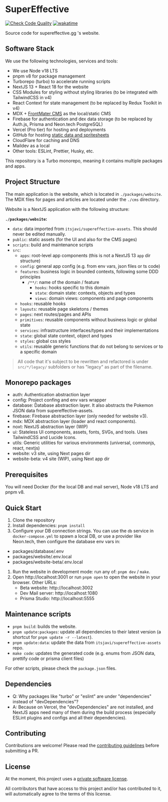 # SuperEffective

[![Check Code Quality](https://github.com/itsjavi/supereffective/actions/workflows/check-code-quality.yml/badge.svg)](https://github.com/itsjavi/supereffective/actions/workflows/check-code-quality.yml)
[![wakatime](https://wakatime.com/badge/github/itsjavi/supereffective.svg)](https://wakatime.com/badge/github/itsjavi/supereffective)

Source code for supereffective.gg 's website.

## Software Stack

We use the following technologies, services and tools:

- We use Node v18 LTS
- pnpm v8 for package management
- Turborepo (turbo) to accelerate running scripts
- NextJS 13 + React 18 for the website
- CSS Modules for styling without styling libraries (to be integrated with TailwindCSS in v4)
- React Context for state management (to be replaced by Redux Toolkit in v4)
- MDX + [FrontMater CMS](https://frontmatter.codes/) as the local/static CMS
- Firebase for authentication and dex data storage (to be replaced by Auth.js, Prisma and Neon.tech PostgreSQL)
- Vercel (Pro tier) for hosting and deployments
- GitHub for hosting [static data and spritesheets](https://github.com/itsjavi/supereffective-assets)
- CloudFlare for caching and DNS
- Maildev as a local
- Other tools: ESLint, Prettier, Husky, etc.

This repository is a Turbo monorepo, meaning it contains multiple packages and apps.

## Project Structure

The main application is the website, which is located in `./packages/website`.
The MDX files for pages and articles are located under the `./cms` directory.

Website is a NextJS application with the following structure:

**`./packages/website`:**

- `data`: data imported from `itsjavi/supereffective-assets`. This should never be edited manually.
- `public`: static assets (for the UI and also for the CMS pages)
- `scripts`: build and maintenance scripts
- `src`:
  - `apps`: root-level app components (this is not a NextJS 13 `app` dir structure)
  - `config`: general app config (e.g. from env vars, json files or ts code)
  - `features`: business logic in bounded contexts, following some DDD principles
    - `/**/`: name of the domain / feature
      - `hooks`: hooks specific to this domain
      - `state`: domain state: contexts, objects and types
      - `views`: domain views: components and page components
  - `hooks`: reusable hooks
  - `layouts`: reusable page skeletons / themes
  - `pages`: next routes/pages and APIs
  - `primitives`: reusable components without business logic or global state
  - `services`: infrastructure interfaces/types and their implementations
  - `state`: global state context, object and types
  - `styles`: global css styles
  - `utils`: reusable generic functions that do not belong to services or to a specific domain

> All code that it's subject to be rewritten and refactored is under `src/*/legacy/` subfolders or has
> "legacy" as part of the filename.

## Monorepo packages

- auth: Authentication abstraction layer
- config: Project confing and env vars wrapper
- database: Database abstraction layer. It also abstracts the Pokemon JSON data from supereffective-assets.
- firebase: Firebase abstraction layer (only needed for website v3).
- mdx: MDX abstraction layer (loader and react components).
- noxt: NextJS abstraction layer (WIP)
- ui: Stateless UI components, assets, fonts, SVGs, and tools. Uses TailwindCSS and Lucide Icons.
- utils: Generic utilities for various environments (universal, commonjs, react, nextjs)
- website: v3 site, using Next pages dir
- website-beta: v4 site (WIP), using Next app dir

## Prerequisites

You will need Docker (for the local DB and mail server), Node v18 LTS and pnpm v8.

## Quick Start

1. Clone the repository
2. Install dependencies: `pnpm install`
3. Configure your DB connection strings.
   You can use the `db` service in `docker-compose.yml` to spawn a local DB, or use a provider like Neon.tech,
   then configure the database env vars in:

- packages/database/.env
- packages/website/.env.local
- packages/website-beta/.env.local

1. Run the website in development mode: run any of: `pnpm dev` / `make`.
2. Open http://localhost:3001 or run `pnpm open` to open the website in your browser. Other URLs:
   - Beta website: http://localhost:3002
   - Dev Mail server: http://localhost:1080
   - Prisma Studio: http://localhost:5555

## Maintenance scripts

- `pnpm build`: builds the website.
- `pnpm update:packages`: update all dependencies to their latest version (a shortcut for `pnpm update -r --latest`).
- `pnpm update:data`: update the data from `itsjavi/supereffective-assets` repo.
- `make code`: updates the generated code (e.g. enums from JSON data, prettify code or prisma client files)

For other scripts, please check the `package.json` files.

## Dependencies

- Q: Why packages like "turbo" or "eslint" are under "dependencies" instead of "devDependencies"?
- A: Because on Vercel, the "devDependencies" are not installed, and NextJS apps need many of them during the build
  process (especially ESLint plugins and configs and all their dependencies).

## Contributing

Contributions are welcome! Please read the [contributing guidelines](./CONTRIBUTING.md) before submitting a PR.

## License

At the moment, this project uses a [private software license](./LICENSE.md).

All contributors that have access to this project and/or has contributed to it,
will automatically agree to the terms of this license.
